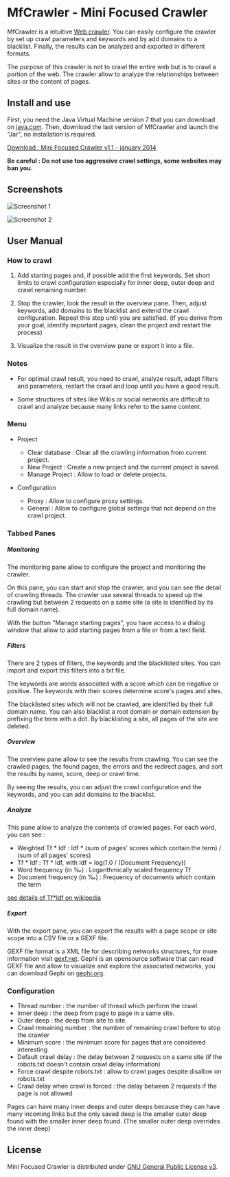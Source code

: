 MfCrawler - Mini Focused Crawler 
=================================
MfCrawler is a intuitive [Web crawler](http://en.wikipedia.org/wiki/Web_crawler).
You can easily configure the crawler by set up crawl parameters and keywords and by add domains
to a blacklist. Finally, the results can be analyzed and exported in different formats.

The purpose of this crawler is not to crawl the entire web but is to crawl a portion of the web.
The crawler allow to analyze the relationships between sites or the content of pages.

Install and use
---------------
First, you need the Java Virtual Machine version 7 that you can download on
[java.com](http://java.com). Then, download the last version of MfCrawler and launch
the "Jar", no installation is required.

[Download : Mini Focused Crawler v1.1 - january 2014](http://lbertelo.free.fr/mfcrawler/mfcrawler_v1.1.jar)

**Be careful : Do not use too aggressive crawl settings, some websites may ban you.**

Screenshots
-----------
![Screenshot 1](http://lbertelo.free.fr/mfcrawler/mfcrawler_screenshot_4_mini.png)

![Screenshot 2](http://lbertelo.free.fr/mfcrawler/mfcrawler_screenshot_5_mini.png)

User Manual
-----------

### How to crawl

1. Add starting pages and, if possible add the first keywords. Set short limits to
crawl configuration especially for inner deep, outer deep and crawl remaining number.

2. Stop the crawler, look the result in the overview pane. Then, adjust keywords, add 
domains to the blacklist and extend the crawl configuration. Repeat this step
until you are satisfied. (if you derive from your goal, identify important pages,
clean the project and restart the process)

3. Visualize the result in the overview pane or export it into a file.

### Notes

* For optimal crawl result, you need to crawl, analyze result, adapt filters and parameters,
restart the crawl and loop until you have a good result. 

* Some structures of sites like Wikis or social networks are difficult to crawl and analyze because
many links refer to the same content.

### Menu

* Project
    * Clear database : Clear all the crawling information from current project.
    * New Project : Create a new project and the current project is saved.
    * Manage Project : Allow to load or delete projects.
    
* Configuration
    * Proxy : Allow to configure proxy settings.
    * General : Allow to configure global settings that not depend on the crawl project.

### Tabbed Panes

##### Monitoring

The monitoring pane allow to configure the project and monitoring the crawler.

On this pane, you can start and stop the crawler, and you can see the detail of crawling 
threads. The crawler use several threads to speed up the crawling but between 2 requests
on a same site (a site is identified by its full domain name).

With the button "Manage starting pages", you have access to a dialog window that allow
to add starting pages from a file or from a text field.

##### Filters

There are 2 types of filters, the keywords and the blacklisted sites.
You can import and export this filters into a txt file.

The keywords are words associated with a score which can be negative or positive.
The keywords with their scores determine score's pages and sites.

The blacklisted sites which will not be crawled, are identified by their full domain name.
You can also blacklist a root domain or domain extension by prefixing the term with a dot.
By blacklisting a site, all pages of the site are deleted.

##### Overview

The overview pane allow to see the results from crawling. You can see the crawled pages,
the found pages, the errors and the redirect pages, and sort the results by name, score,
deep or crawl time.

By seeing the results, you can adjust the crawl configuration and the keywords, and you can
add domains to the blacklist.

##### Analyze

This pane allow to analyze the contents of crawled pages.
For each word, you can see :
* Weighted Tf * Idf : Idf * (sum of pages' scores which contain the term) / (sum of all pages' scores)
* Tf * Idf : Tf * Idf, with Idf = log(1.0 / (Document Frequency))
* Word frequency (in ‰) : Logarithmically scaled frequency Tf
* Document frequency (in  ‰) : Frequency of documents which contain the term

[see details of Tf*Idf on wikipedia](http://en.wikipedia.org/wiki/Tf%E2%80%93idf)

##### Export

With the export pane, you can export the results with a page scope or site scope into
a CSV file or a GEXF file.

GEXF file format is a XML file for describing networks structures, for more information
visit [gexf.net](http://gexf.net). Gephi is an opensource software that can read GEXF file
and allow to visualize and explore the associated networks, you can download Gephi on
[gephi.org](http://gephi.org/).

### Configuration

* Thread number : the number of thread which perform the crawl
* Inner deep : the deep from page to page in a same site.
* Outer deep : the deep from site to site.
* Crawl remaining number : the number of remaining crawl before to stop the crawler
* Minimum score : the minimum score for pages that are considered interesting
* Default crawl delay : the delay between 2 requests on a same site
(if the robots.txt doesn't contain crawl delay information)
* Force crawl despite robots.txt : allow to crawl pages despite disallow on robots.txt
* Crawl delay when crawl is forced : the delay between 2 requests if the page is not allowed

Pages can have many inner deeps and outer deeps because they can have many incoming links
but the only saved deep is the smaller outer deep found with the smaller inner deep found.
(The smaller outer deep overrides the inner deep)

License
-------
Mini Focused Crawler is distributed under
[GNU General Public License v3](http://www.gnu.org/licenses/gpl.html).

